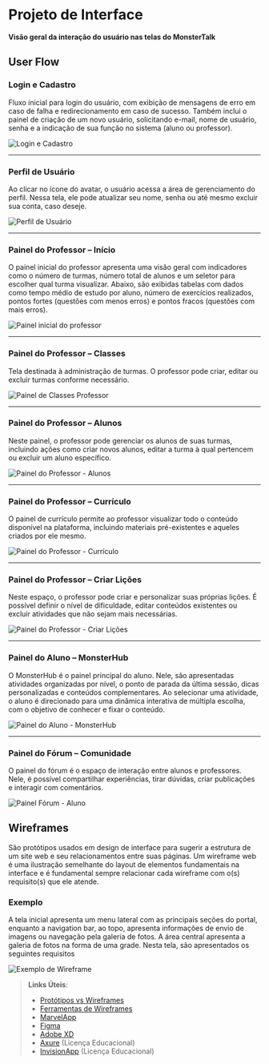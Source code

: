 # Projeto de Interface  
**Visão geral da interação do usuário nas telas do MonsterTalk**

## User Flow

### Login e Cadastro  
Fluxo inicial para login do usuário, com exibição de mensagens de erro em caso de falha e redirecionamento em caso de sucesso. Também inclui o painel de criação de um novo usuário, solicitando e-mail, nome de usuário, senha e a indicação de sua função no sistema (aluno ou professor).

![Login e Cadastro](img/Userflow/userflow-login-cadastro.png)

---

### Perfil de Usuário  
Ao clicar no ícone do avatar, o usuário acessa a área de gerenciamento do perfil. Nessa tela, ele pode atualizar seu nome, senha ou até mesmo excluir sua conta, caso deseje.

![Perfil de Usuário](img/Userflow/Perfil%20de%20Usuario.png)

---

### Painel do Professor – Início  
O painel inicial do professor apresenta uma visão geral com indicadores como o número de turmas, número total de alunos e um seletor para escolher qual turma visualizar. Abaixo, são exibidas tabelas com dados como tempo médio de estudo por aluno, número de exercícios realizados, pontos fortes (questões com menos erros) e pontos fracos (questões com mais erros).

![Painel inicial do professor](img/Userflow/Painel%20%20Professor.png)

---

### Painel do Professor – Classes  
Tela destinada à administração de turmas. O professor pode criar, editar ou excluir turmas conforme necessário.

![Painel de Classes Professor](img/Userflow/Painel%20de%20Classes%20Professor.png)

---

### Painel do Professor – Alunos  
Neste painel, o professor pode gerenciar os alunos de suas turmas, incluindo ações como criar novos alunos, editar a turma à qual pertencem ou excluir um aluno específico.

![Painel do Professor - Alunos](img/Userflow/Painel%20de%20Professor%20-%20Alunos.png)

---

### Painel do Professor – Currículo  
O painel de currículo permite ao professor visualizar todo o conteúdo disponível na plataforma, incluindo materiais pré-existentes e aqueles criados por ele mesmo.

![Painel do Professor - Currículo](img/Userflow/Painel%20do%20Professor%20-%20Curriculo.png)

---

### Painel do Professor – Criar Lições  
Neste espaço, o professor pode criar e personalizar suas próprias lições. É possível definir o nível de dificuldade, editar conteúdos existentes ou excluir atividades que não sejam mais necessárias.

![Painel do Professor - Criar Lições](img/Userflow/Painel%20do%20professor%20criar%20licoes.png)

---

### Painel do Aluno – MonsterHub  
O MonsterHub é o painel principal do aluno. Nele, são apresentadas atividades organizadas por nível, o ponto de parada da última sessão, dicas personalizadas e conteúdos complementares. Ao selecionar uma atividade, o aluno é direcionado para uma dinâmica interativa de múltipla escolha, com o objetivo de conhecer e fixar o conteúdo.

![Painel do Aluno - MonsterHub](img/Userflow/Painel%20do%20Aluno%20-%20MonsterHub.png)

---

### Painel do Fórum – Comunidade  
O painel do fórum é o espaço de interação entre alunos e professores. Nele, é possível compartilhar experiências, tirar dúvidas, criar publicações e interagir com comentários.

![Painel Fórum - Aluno](img/Userflow/%20Painel%20forum%20-%20Aluno.png)


## Wireframes

São protótipos usados em design de interface para sugerir a estrutura de um site web e seu relacionamentos entre suas páginas. Um wireframe web é uma ilustração semelhante do layout de elementos fundamentais na interface e é fundamental sempre relacionar cada wireframe com o(s) requisito(s) que ele atende.

### Exemplo

A tela inicial apresenta um menu lateral com as principais seções do portal, enquanto a navigation bar, ao topo, apresenta informações de envio de imagens ou navegação pela galeria de fotos. A área central apresenta a galeria de fotos na forma de uma grade. Nesta tela, são apresentados os seguintes requisitos

![Exemplo de Wireframe](img/wireframe-example.png)

 
> **Links Úteis**:
> - [Protótipos vs Wireframes](https://www.nngroup.com/videos/prototypes-vs-wireframes-ux-projects/)
> - [Ferramentas de Wireframes](https://rockcontent.com/blog/wireframes/)
> - [MarvelApp](https://marvelapp.com/developers/documentation/tutorials/)
> - [Figma](https://www.figma.com/)
> - [Adobe XD](https://www.adobe.com/br/products/xd.html#scroll)
> - [Axure](https://www.axure.com/edu) (Licença Educacional)
> - [InvisionApp](https://www.invisionapp.com/) (Licença Educacional)